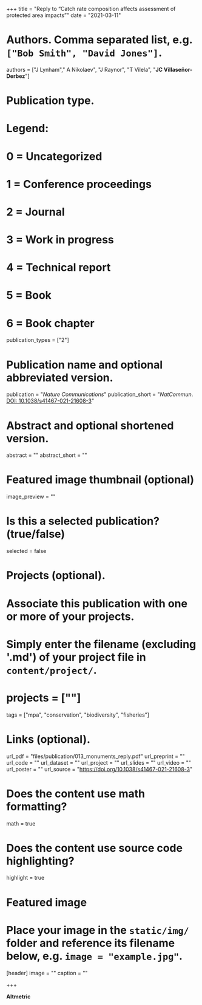 +++
title = "Reply to “Catch rate composition affects assessment of protected area impacts”"
date = "2021-03-11"

# Authors. Comma separated list, e.g. `["Bob Smith", "David Jones"]`.
authors = ["J Lynham"," A Nikolaev", "J Raynor", "T Vilela",  "**JC Villaseñor-Derbez**"]

# Publication type.
# Legend:
# 0 = Uncategorized
# 1 = Conference proceedings
# 2 = Journal
# 3 = Work in progress
# 4 = Technical report
# 5 = Book
# 6 = Book chapter
publication_types = ["2"]

# Publication name and optional abbreviated version.
publication = "*Nature Communications*"
publication_short = "*NatCommun*. [DOI: 10.1038/s41467-021-21608-3](https://doi.org/10.1038/s41467-021-21608-3)"

# Abstract and optional shortened version.
abstract = ""
abstract_short = ""

# Featured image thumbnail (optional)
image_preview = ""

# Is this a selected publication? (true/false)
selected = false

# Projects (optional).
#   Associate this publication with one or more of your projects.
#   Simply enter the filename (excluding '.md') of your project file in `content/project/`.
# projects = [""]

tags = ["mpa", "conservation", "biodiversity", "fisheries"]

# Links (optional).
url_pdf = "files/publication/013_monuments_reply.pdf"
url_preprint = ""
url_code = ""
url_dataset = ""
url_project = ""
url_slides = ""
url_video = ""
url_poster = ""
url_source = "https://doi.org/10.1038/s41467-021-21608-3"

# Does the content use math formatting?
math = true

# Does the content use source code highlighting?
highlight = true

# Featured image
# Place your image in the `static/img/` folder and reference its filename below, e.g. `image = "example.jpg"`.
[header]
image = ""
caption = ""

+++

**Altmetric**

<script type="text/javascript" src="https://d1bxh8uas1mnw7.cloudfront.net/assets/embed.js"></script><div class="altmetric-embed" data-badge-type="donut" data-altmetric-id="101820027"></div>


